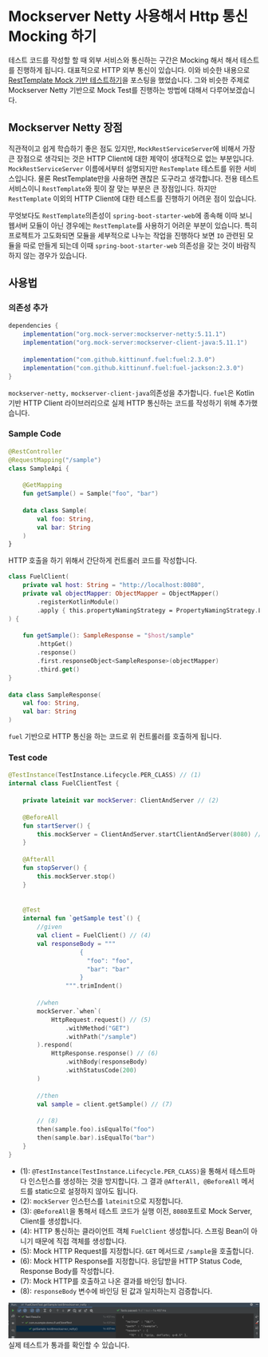 # Mockserver Netty 사용해서 Http 통신 Mocking 하기

테스트 코드를 작성할 할 때 외부 서비스와 통신하는 구간은 Mocking 해서 해서 테스트를 진행하게 됩니다. 대표적으로 HTTP 외부 통신이 있습니다. 이와 비슷한 내용으로 [RestTemplate Mock 기반 테스트하기](https://cheese10yun.github.io/rest-template-mock-test/)을 포스팅을 했었습니다. 그와 비슷한 주제로 Mockserver Netty 기반으로 Mock Test를 진행하는 방법에 대해서 다루어보겠습니다.


## Mockserver Netty 장점
직관적이고 쉽게 학습하기 좋은 점도 있지만, `MockRestServiceServer`에 비해서 가장 큰 장점으로 생각되는 것은 HTTP Client에 대한 제약이 생대적으로 없는 부분입니다. `MockRestServiceServer` 이름에서부터 설명되지만 `ResTemplate` 테스트를 위한 서비스입니다. 물론 RestTemplate만을 사용하면 괜찮은 도구라고 생각합니다. 전용 테스트 서비스이니 `RestTemplate`와 핏이 잘 맞는 부분은 큰 장점입니다. 하지만 `RestTemplate` 이외의 HTTP Client에 대한 테스트를 진행하기 어려운 점이 있습니다.

무엇보다도 `RestTemplate`의존성이 `spring-boot-starter-web`에 종속해 이따 보니 웹서버 모듈이 아닌 경우에는 `RestTemplate`를 사용하기 어려운 부분이 있습니다. 특히 프로젝트가 고도화되면 모듈을 세부적으로 나누는 작업을 진행하다 보면 `IO` 관련된 모듈을 따로 만들게 되는데 이때 `spring-boot-starter-web` 의존성을 갖는 것이 바람직하지 않는 경우가 있습니다.

## 사용법

### 의존성 추가

```groovy
dependencies {
    implementation("org.mock-server:mockserver-netty:5.11.1")
    implementation("org.mock-server:mockserver-client-java:5.11.1")

    implementation("com.github.kittinunf.fuel:fuel:2.3.0")
    implementation("com.github.kittinunf.fuel:fuel-jackson:2.3.0")
}
```
`mockserver-netty,` `mockserver-client-java`의존성을 추가합니다. `fuel`은 Kotlin 기반 HTTP Client 라이브러리으로 실제 HTTP 통신하는 코드를 작성하기 위해 추가했습니다.

### Sample Code

```kotlin
@RestController
@RequestMapping("/sample")
class SampleApi {

    @GetMapping
    fun getSample() = Sample("foo", "bar")

    data class Sample(
        val foo: String,
        val bar: String
    )
}
```
HTTP 호출을 하기 위해서 간단하게 컨트롤러 코드를 작성합니다.

```kotlin
class FuelClient(
    private val host: String = "http://localhost:8080",
    private val objectMapper: ObjectMapper = ObjectMapper()
        .registerKotlinModule()
        .apply { this.propertyNamingStrategy = PropertyNamingStrategy.LOWER_CAMEL_CASE }
) {

    fun getSample(): SampleResponse = "$host/sample"
        .httpGet()
        .response()
        .first.responseObject<SampleResponse>(objectMapper)
        .third.get()
}

data class SampleResponse(
    val foo: String,
    val bar: String
)
```
`fuel` 기반으로 HTTP 통신을 하는 코드로 위 컨트롤러를 호출하게 됩니다.

### Test code
```kotlin
@TestInstance(TestInstance.Lifecycle.PER_CLASS) // (1)
internal class FuelClientTest {

    private lateinit var mockServer: ClientAndServer // (2)

    @BeforeAll
    fun startServer() {
        this.mockServer = ClientAndServer.startClientAndServer(8080) //(3)
    }

    @AfterAll
    fun stopServer() {
        this.mockServer.stop()
    }


    @Test
    internal fun `getSample test`() {
        //given
        val client = FuelClient() // (4)
        val responseBody = """
                    {
                      "foo": "foo",
                      "bar": "bar"
                    }
                """.trimIndent()

        //when
        mockServer.`when`(
            HttpRequest.request() // (5)
                .withMethod("GET")
                .withPath("/sample")
        ).respond(
            HttpResponse.response() // (6)
                .withBody(responseBody)
                .withStatusCode(200)
        )

        //then
        val sample = client.getSample() // (7)
    
        // (8)
        then(sample.foo).isEqualTo("foo")
        then(sample.bar).isEqualTo("bar")
    }
}
```

* (1): `@TestInstance(TestInstance.Lifecycle.PER_CLASS)`을 통해서 테스트마다 인스턴스를 생성하는 것을 방지합니다. 그 결과 `@AfterAll, @BeforeAll` 메서드를 static으로 설정하지 않아도 됩니다.
* (2): `mockServer` 인스턴스를 `lateinit`으로 지정합니다.
* (3): `@BeforeAll`을 통해서 테스트 코드가 실행 이전, `8080`포트로 Mock Server, Client를 생성합니다.
* (4): HTTP 통신하는 클라이언트 객체 `FuelClient` 생성합니다. 스프링 Bean이 아니기 때문에 직접 객체를 생성합니다.
* (5): Mock HTTP Request를 지정합니다. `GET` 메서드로 `/sample`을 호출합니다.
* (6): Mock HTTP Response를 지정합니다. 응답받을 HTTP Status Code, Response Body를 작성합니다.
* (7): Mock HTTP를 호출하고 나온 결과를 바인딩 합니다.
* (8): `responseBody` 변수에 바인딩 된 값과 일치하는지 검증합니다.

![](img/result.png)
실제 테스트가 통과를 확인할 수 있습니다.